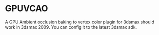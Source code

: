 # GPUVCAO
A GPU Ambient occlusion baking to vertex color plugin for 3dsmax
should work in 3dsmax 2009. You can config it to the latest 3dsmax sdk.
